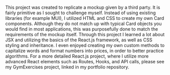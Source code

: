 This project was created to replicate a mockup given by a third party. It is fairly primitive as I sought to challenge myself.
Instead of using existing libraries (for example MUI), I utilized HTML and CSS to create my own Card components. Although they
do not match up with typical Card objects you would find in most applications, this was purposefully done to match the requirements
of the mockup itself. Through this project I learned a lot about JSX and utilizing the basics of the React.js framework, as well as
CSS styling and inheritance. I even enjoyed creating my own custom methods to capitalize words and format numbers into prices, in order
to better practice algorithms. For a more detailed React.js project, where I utilize more advanced React elements such as Routes, Hooks,
and API calls, please see my GymExercises project, linked in my portfolio repository.
